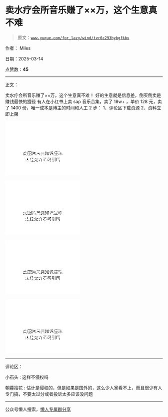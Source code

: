 # 卖水疗会所音乐赚了××万，这个生意真不难

> 原文：[`www.yuque.com/for_lazy/wind/tvr6c293hybgfkbv`](https://www.yuque.com/for_lazy/wind/tvr6c293hybgfkbv)

作者： Miles

日期：2025-03-14

点赞数：**45**

* * *

正文：

卖水疗会所音乐赚了××万，这个生意真不难！ 好的生意就是信息差，倒买倒卖是赚钱最快的捷径 有人在小红书上卖 sap 音乐合集，卖了 18w+
，单价 128 元，卖了 1400 份，唯一成本是博主的时间和人工 2 步： 1、评论区下载资源 2、资料立即上架

![](img/d919af4c4b91612f14d8533c5e5799ce.png "None")

![](img/d74d9d4659f45f5a8415e03e140721f5.png "None")

![](img/1231fb49282e22af476fc9fcd46314b9.png "None")

![](img/0f8666d104b07db93c47a853d57bf35f.png "None")

* * *

评论区：

小石头 : 这样不侵权吗

朝暮拾花 : 估计是侵权的，但是如果是国外的，这么少人家看不上，而且很少有人专门搞，不要太过分或者投诉太多应该没问题

* * *

公众号懒人搜索，[懒人专属群分享](https://lazybook.fun/#/blog/group)